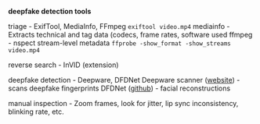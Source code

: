 **deepfake detection tools**

triage - ExifTool, MediaInfo, FFmpeg
	`exiftool video.mp4`
	mediainfo - Extracts technical and tag data (codecs, frame rates, software used
	ffmpeg - nspect stream-level metadata
	`ffprobe -show_format -show_streams video.mp4`
		
reverse search - InVID (extension)

deepfake detection - Deepware, DFDNet
	Deepware scanner ([website](https://scanner.deepware.ai/)) -   scans deepfake fingerprints
	DFDNet ([github](https://github.com/csxmli2016/DFDNet)) - facial reconstructions

manual inspection - Zoom frames, look for jitter, lip sync inconsistency, blinking rate, etc.